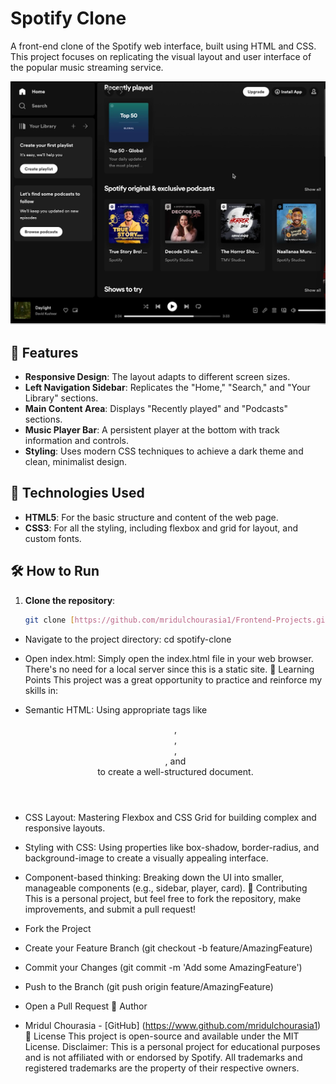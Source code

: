 # Spotify Clone

A front-end clone of the Spotify web interface, built using HTML and CSS. This project focuses on replicating the visual layout and user interface of the popular music streaming service.

![Spotify Clone Screenshot](final.png)

## 🌟 Features

- **Responsive Design**: The layout adapts to different screen sizes.
- **Left Navigation Sidebar**: Replicates the "Home," "Search," and "Your Library" sections.
- **Main Content Area**: Displays "Recently played" and "Podcasts" sections.
- **Music Player Bar**: A persistent player at the bottom with track information and controls.
- **Styling**: Uses modern CSS techniques to achieve a dark theme and clean, minimalist design.

## 🚀 Technologies Used

- **HTML5**: For the basic structure and content of the web page.
- **CSS3**: For all the styling, including flexbox and grid for layout, and custom fonts.

## 🛠️ How to Run

1. **Clone the repository**:
   ```bash
   git clone [https://github.com/mridulchourasia1/Frontend-Projects.git]

 * Navigate to the project directory:
   cd spotify-clone

 * Open index.html:
   Simply open the index.html file in your web browser. There's no need for a local server since this is a static site.
📝 Learning Points
This project was a great opportunity to practice and reinforce my skills in:
 * Semantic HTML: Using appropriate tags like <header>, <nav>, <aside>, <main>, and <footer> to create a well-structured document.
 * CSS Layout: Mastering Flexbox and CSS Grid for building complex and responsive layouts.
 * Styling with CSS: Using properties like box-shadow, border-radius, and background-image to create a visually appealing interface.
 * Component-based thinking: Breaking down the UI into smaller, manageable components (e.g., sidebar, player, card).
🤝 Contributing
This is a personal project, but feel free to fork the repository, make improvements, and submit a pull request!
 * Fork the Project
 * Create your Feature Branch (git checkout -b feature/AmazingFeature)
 * Commit your Changes (git commit -m 'Add some AmazingFeature')
 * Push to the Branch (git push origin feature/AmazingFeature)
 * Open a Pull Request
👤 Author
 * Mridul Chourasia - [GitHub] (https://www.github.com/mridulchourasia1)
📄 License
This project is open-source and available under the MIT License.
Disclaimer: This is a personal project for educational purposes and is not affiliated with or endorsed by Spotify. All trademarks and registered trademarks are the property of their respective owners.